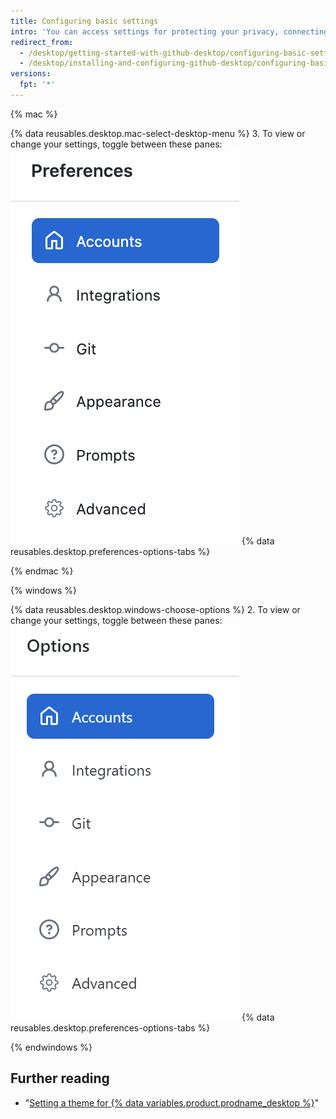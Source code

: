 ```yaml
---
title: Configuring basic settings
intro: 'You can access settings for protecting your privacy, connecting accounts to GitHub Desktop, and configuring Git.'
redirect_from:
  - /desktop/getting-started-with-github-desktop/configuring-basic-settings
  - /desktop/installing-and-configuring-github-desktop/configuring-basic-settings
versions:
  fpt: '*'
---
```

{% mac %}

{% data reusables.desktop.mac-select-desktop-menu %}
3. To view or change your settings, toggle between these panes:
  ![The Preferences menu navigation](/assets/images/help/desktop/mac-select-accounts-pane.png)
{% data reusables.desktop.preferences-options-tabs %}

{% endmac %}

{% windows %}

{% data reusables.desktop.windows-choose-options %}
2. To view or change your settings, toggle between these panes:
  ![The Options menu navigation](/assets/images/help/desktop/windows-select-accounts-pane.png)
{% data reusables.desktop.preferences-options-tabs %}

{% endwindows %}

## Further reading

- "[Setting a theme for {% data variables.product.prodname_desktop %}](/desktop/guides/getting-started-with-github-desktop/setting-a-theme-for-github-desktop)"
